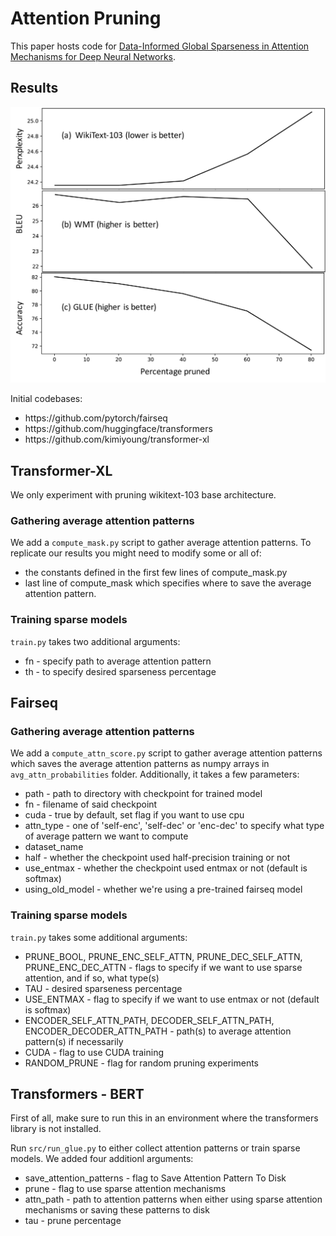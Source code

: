 # Attention Pruning

This paper hosts code for [Data-Informed Global Sparseness in Attention Mechanisms for Deep Neural Networks](https://arxiv.org/abs/2012.02030).


## Results

<img src="./ap_figure.png" width="600px"></img>

Initial codebases:

<ul>
<li>https://github.com/pytorch/fairseq</li>
<li>https://github.com/huggingface/transformers</li>
<li>https://github.com/kimiyoung/transformer-xl</li>
</ul>


## Transformer-XL

We only experiment with pruning wikitext-103 base architecture. 

### Gathering average attention patterns

We add a ```compute_mask.py``` script to gather average attention patterns. To replicate our results you might need to modify some or all of:
<ul>
<li>the constants defined in the first few lines of compute_mask.py </li>
<li>last line of compute_mask which specifies where to save the average attention pattern.</li>
</ul>	


### Training sparse models

```train.py``` takes two additional arguments:

<ul>
<li>fn - specify path to average attention pattern </li>
<li>th - to specify desired sparseness percentage </li>
</ul>


## Fairseq

### Gathering average attention patterns

We add a ```compute_attn_score.py``` script to gather average attention patterns which saves the average attention patterns as numpy arrays in ```avg_attn_probabilities``` folder. Additionally, it takes a few parameters: 

<ul>
<li> path - path to directory with checkpoint for trained model  </li>
<li> fn - filename of said checkpoint  </li>
<li> cuda - true by default, set flag if you want to use cpu  </li>
<li> attn_type - one of 'self-enc', 'self-dec' or 'enc-dec' to specify what type of average pattern we want to compute  </li>
<li> dataset_name  </li>
<li> half - whether the checkpoint used half-precision training or not  </li>
<li> use_entmax - whether the checkpoint used entmax or not (default is softmax)  </li>
<li> using_old_model - whether we're using a pre-trained fairseq model  </li>
</ul>

### Training sparse models

```train.py``` takes some additional arguments:

<ul>
<li>PRUNE_BOOL, PRUNE_ENC_SELF_ATTN, PRUNE_DEC_SELF_ATTN, PRUNE_ENC_DEC_ATTN - flags to specify if we want to use sparse attention, and if so, what type(s) </li>
<li>TAU - desired sparseness percentage </li>
<li>USE_ENTMAX - flag to specify if we want to use entmax or not (default is softmax) </li>
<li>ENCODER_SELF_ATTN_PATH, DECODER_SELF_ATTN_PATH, ENCODER_DECODER_ATTN_PATH - path(s) to average attention pattern(s) if necessarily  </li>
<li>CUDA - flag to use CUDA training  </li>
<li>RANDOM_PRUNE - flag for random pruning experiments  </li>
</ul>

## Transformers - BERT

First of all, make sure to run this in an environment where the transformers library is not installed. 

Run ```src/run_glue.py``` to either collect attention patterns or train sparse models. We added four additionl arguments: 

<ul>
<li>save_attention_patterns - flag to Save Attention Pattern To Disk</li>
<li>prune - flag to use sparse attention mechanisms</li>
<li>attn_path - path to attention patterns when either using sparse attention mechanisms or saving these patterns to disk</li>
<li>tau - prune percentage </li>
</ul>
